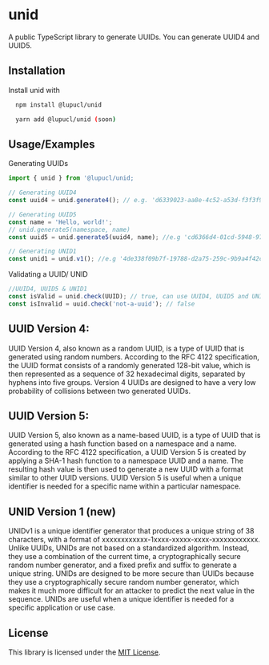 
# unid
A public TypeScript library to generate UUIDs. You can generate UUID4 and UUID5.


## Installation

Install unid with

```bash
  npm install @lupucl/unid
```
```bash
  yarn add @lupucl/unid (soon)
```
## Usage/Examples

Generating UUIDs

```javascript
import { unid } from '@lupucl/unid;

// Generating UUID4
const uuid4 = unid.generate4(); // e.g. 'd6339023-aa8e-4c52-a53d-f3f3f913b8c5'

// Generating UUID5
const name = 'Hello, world!';
// unid.generate5(namespace, name)
const uuid5 = unid.generate5(uuid4, name); //e.g 'cd6366d4-01cd-5948-97a2-3309017638fc'

// Generating UNID1
const unid1 = unid.v1(); //e.g '4de338f09b7f-19788-d2a75-259c-9b9a4f42c99c'
```

Validating a UUID/ UNID
```javascript
//UUID4, UUID5 & UNID1
const isValid = unid.check(UUID); // true, can use UUID4, UUID5 and UNID1
const isInvalid = uuid.check('not-a-uuid'); // false
```

## UUID Version 4:
UUID Version 4, also known as a random UUID, is a type of UUID that is generated using random numbers. According to the RFC 4122 specification, the UUID format consists of a randomly generated 128-bit value, which is then represented as a sequence of 32 hexadecimal digits, separated by hyphens into five groups. Version 4 UUIDs are designed to have a very low probability of collisions between two generated UUIDs.

## UUID Version 5:
UUID Version 5, also known as a name-based UUID, is a type of UUID that is generated using a hash function based on a namespace and a name. According to the RFC 4122 specification, a UUID Version 5 is created by applying a SHA-1 hash function to a namespace UUID and a name. The resulting hash value is then used to generate a new UUID with a format similar to other UUID versions. UUID Version 5 is useful when a unique identifier is needed for a specific name within a particular namespace.


## UNID Version 1 (new)
UNIDv1 is a unique identifier generator that produces a unique string of 38 characters, with a format of xxxxxxxxxxxx-1xxxx-xxxxx-xxxx-xxxxxxxxxxxx. Unlike UUIDs, UNIDs are not based on a standardized algorithm. Instead, they use a combination of the current time, a cryptographically secure random number generator, and a fixed prefix and suffix to generate a unique string. UNIDs are designed to be more secure than UUIDs because they use a cryptographically secure random number generator, which makes it much more difficult for an attacker to predict the next value in the sequence. UNIDs are useful when a unique identifier is needed for a specific application or use case.


## License

This library is licensed under the [MIT License](https://choosealicense.com/licenses/mit/).

